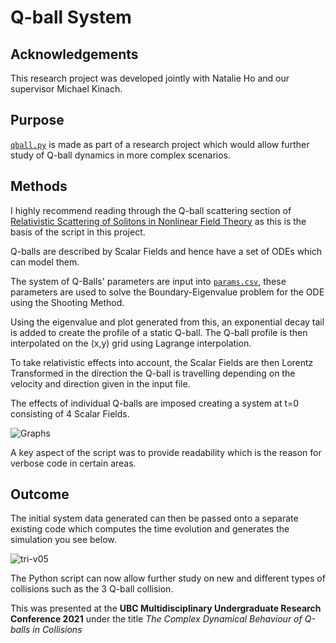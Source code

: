 # Q-ball System

## Acknowledgements

This research project was developed jointly with Natalie Ho and our supervisor Michael Kinach.

## Purpose

[`qball.py`](https://github.com/Vismai-Khanderao/Q-ball-System/blob/main/qball.py) is made as part of a research project which would allow further study of Q-ball dynamics in more complex scenarios.

## Methods

I highly recommend reading through the Q-ball scattering section of [Relativistic Scattering of Solitons in
Nonlinear Field Theory](https://laplace.phas.ubc.ca/Members/matt/Doc/Theses/Phd/gutierrez.pdf) as this is the basis of the script in this project.

Q-balls are described by Scalar Fields and hence have a set of ODEs which can model them. 

The system of Q-Balls' parameters are input into [`params.csv`](https://github.com/Vismai-Khanderao/Q-ball-System/blob/main/params.csv), these parameters are used to solve the Boundary-Eigenvalue problem for the ODE using the Shooting Method.

Using the eigenvalue and plot generated from this, an exponential decay tail is added to create the profile of a static Q-ball. The Q-ball profile is then interpolated on the (x,y) grid using Lagrange interpolation.

To take relativistic effects into account, the Scalar Fields are then Lorentz Transformed in the direction the Q-ball is travelling depending on the velocity and direction given in the input file.

The effects of individual Q-balls are imposed creating a system at t=0 consisting of 4 Scalar Fields. 

![Graphs](https://user-images.githubusercontent.com/59114226/112082872-50d2e400-8b43-11eb-9643-807dee077234.png)

A key aspect of the script was to provide readability which is the reason for verbose code in certain areas.

## Outcome

The initial system data generated can then be passed onto a separate existing code which computes the time evolution and generates the simulation you see below.

![tri-v05](https://user-images.githubusercontent.com/59114226/112084116-7a8d0a80-8b45-11eb-86eb-2d54ffe94f19.gif)

The Python script can now allow further study on new and different types of collisions such as the 3 Q-ball collision.

This was presented at the **UBC Multidisciplinary Undergraduate Research Conference 2021** under the title *The Complex Dynamical Behaviour of Q-balls in Collisions*
